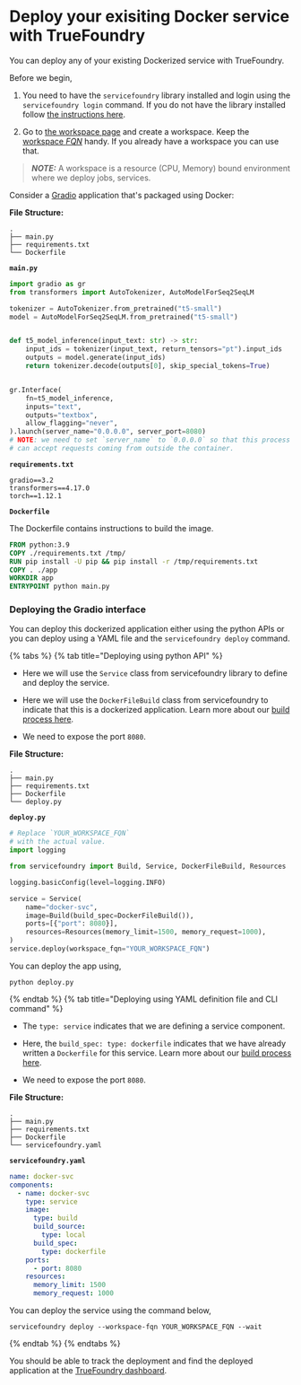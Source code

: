 # Deploy your exisiting Docker service with TrueFoundry


You can deploy any of your existing Dockerized service with TrueFoundry. 

Before we begin,
1. You need to have the `servicefoundry`
library installed and login using the `servicefoundry login` command. If you do not have the library installed follow [the instructions here](quickstart/install-and-workspace.md).

2. Go to [the workspace page](https://app.truefoundry.com/workspace) and create a workspace. Keep the [workspace _FQN_](../concepts/workspace.md) handy. If you already have a workspace you can use that.

> **_NOTE:_** A workspace is a resource (CPU, Memory) bound environment where we deploy jobs, services.

Consider a [Gradio](https://gradio.app/) application that's packaged using Docker:

**File Structure:**

```
.
├── main.py
├── requirements.txt
└── Dockerfile
```

**`main.py`**
```python
import gradio as gr
from transformers import AutoTokenizer, AutoModelForSeq2SeqLM

tokenizer = AutoTokenizer.from_pretrained("t5-small")
model = AutoModelForSeq2SeqLM.from_pretrained("t5-small")


def t5_model_inference(input_text: str) -> str:
    input_ids = tokenizer(input_text, return_tensors="pt").input_ids
    outputs = model.generate(input_ids)
    return tokenizer.decode(outputs[0], skip_special_tokens=True)


gr.Interface(
    fn=t5_model_inference,
    inputs="text",
    outputs="textbox",
    allow_flagging="never",
).launch(server_name="0.0.0.0", server_port=8080)
# NOTE: we need to set `server_name` to `0.0.0.0` so that this process
# can accept requests coming from outside the container.
```

**`requirements.txt`**
```
gradio==3.2
transformers==4.17.0
torch==1.12.1
```

**`Dockerfile`**

The Dockerfile contains instructions to build the image.
```dockerfile
FROM python:3.9
COPY ./requirements.txt /tmp/
RUN pip install -U pip && pip install -r /tmp/requirements.txt
COPY . ./app
WORKDIR app
ENTRYPOINT python main.py
```

### Deploying the Gradio interface

You can deploy this dockerized application either using the python APIs or you can deploy using a YAML file and the `servicefoundry deploy` command.


{% tabs %}
{% tab title="Deploying using python API" %}

* Here we will use the `Service` class from servicefoundry library to define and deploy the service.

* Here we will use the `DockerFileBuild` class from servicefoundry to indicate that this is a dockerized application. Learn more about our [build process here](../concepts/build.md).

* We need to expose the port `8080`.

**File Structure:**

```
.
├── main.py
├── requirements.txt
├── Dockerfile
└── deploy.py
```

**`deploy.py`**
```python
# Replace `YOUR_WORKSPACE_FQN`
# with the actual value.
import logging

from servicefoundry import Build, Service, DockerFileBuild, Resources

logging.basicConfig(level=logging.INFO)

service = Service(
    name="docker-svc",
    image=Build(build_spec=DockerFileBuild()),
    ports=[{"port": 8080}],
    resources=Resources(memory_limit=1500, memory_request=1000),
)
service.deploy(workspace_fqn="YOUR_WORKSPACE_FQN")
```
You can deploy the app using, 
```shell
python deploy.py
```

{% endtab %}
{% tab title="Deploying using YAML definition file and CLI command" %} 

* The `type: service` indicates that we are defining a service component.

* Here, the `build_spec: type: dockerfile` indicates that we have already written a `Dockerfile` for this service. Learn more about our [build process here](../concepts/build.md).

* We need to expose the port `8080`.

**File Structure:**

```
.
├── main.py
├── requirements.txt
├── Dockerfile
└── servicefoundry.yaml
```

**`servicefoundry.yaml`**
```yaml
name: docker-svc
components:
  - name: docker-svc
    type: service
    image:
      type: build
      build_source:
        type: local
      build_spec:
        type: dockerfile
    ports:
      - port: 8080
    resources:
      memory_limit: 1500
      memory_request: 1000
```

You can deploy the service using the command below,

```shell
servicefoundry deploy --workspace-fqn YOUR_WORKSPACE_FQN --wait
```

{% endtab %}
{% endtabs %}


You should be able to track the deployment and find the deployed application at the [TrueFoundry dashboard](https://app.truefoundry.com/applications).